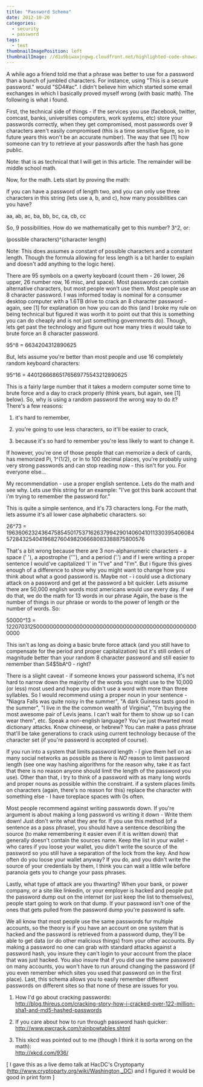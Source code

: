 ```yaml
---
title: "Password Schema"                                       
date: 2012-10-20
categories:                                         
  - security
  - password
tags:
  - test
thumbnailImagePosition: left
thumbnailImage: //d1u9biwaxjngwg.cloudfront.net/highlighted-code-showcase/peak-140.jpg
---
```


A while ago a friend told me that a phrase was better to use for a password than a bunch of jumbled characters. For instance, using "This is a secure password." would "SD4#ac". I didn't believe him which started some email exchanges in which I basically proved myself wrong (with basic math). The following is what i found.
<!--more-->

First, the technical side of things - if the services you use (facebook, twitter, comcast, banks, universities computers, work systems, etc) store your passwords correctly, when they get compromised, most passwords over 9 characters aren't easily compromised (this is a time sensitive figure, so in future years this won't be an accurate number). The way that see [1] how someone can try to retrieve at your passwords after the hash has gone public.

Note: that is as technical that I will get in this article. The remainder will be middle school math.

Now, for the math. Lets start by proving the math:

If you can have a password of length two, and you can only use three characters in this string (lets use a, b, and c), how many possibilities can you have?

aa, ab, ac, ba, bb, bc, ca, cb, cc

So, 9 possibilities. How do we mathematically get to this number? 3^2, or:

(possible characters)^(character length)

Note: This does assumes a constant of possible characters and a constant length. Though the formula allowing for less length is a bit harder to explain and doesn't add anything to the logic here).

There are 95 symbols on a qwerty keyboard (count them - 26 lower, 26 upper, 26 number row, 16 misc, and space). Most passwords can contain alternative characters, but most people won't use them. Most people use an 8 character password. I was informed today is nominal for a consumer desktop computer with a 1.6TB drive to crack an 8 character password - again, see [1] for explanation on how you can do this (and I broke my rule on being technical but figured it was worth it to point out that this is something you can do cheaply and is not just something governments do). Though, lets get past the technology and figure out how many tries it would take to brute force an 8 character password.

95^8 = 6634204312890625

But, lets assume you're better than most people and use 16 completely random keyboard characters:

95^16 = 44012666865176569775543212890625

This is a fairly large number that it takes a modern computer some time to brute force and a day to crack properly (think years, but again, see [1] below). So, why is using a random password the wrong way to do it? There's a few reasons:

1. it's hard to remember,

2. you're going to use less characters, so it'll be easier to crack,

3. because it's so hard to remember you're less likely to want to change it.

If however, you're one of those people that can memorize a deck of cards, has memorized Pi, 1^(1/2), or ln to 100 decimal places, you're probably using very strong passwords and can stop reading now - this isn't for you. For everyone else...

My recommendation - use a proper english sentence. Lets do the math and see why. Lets use this string for an example: "I've got this bank account that i'm trying to remember the password for."

This is quite a simple sentence, and it's 73 characters long. For the math, lets assume it's all lower case alphabetic characters. so:

26^73 = 1963606232436475854501753716263799429014060410113303954060845728432540419682760498206668083388875800576

That's a bit wrong because there are 3 non-alphanumeric characters - a space (' '), a apostrophe ('''), and a period ('.') and if I were writing a proper sentence I would've capitalized 'I' in "I've" and "I'm". But i figure this gives enough of a difference to show why you might want to change how you think about what a good password is. Maybe not - i could use a dictionary attack on a password and get at the password a bit quicker. Lets assume there are 50,000 english words most americans would use every day. if we do that, we do the math for 13 words in our phrase Again, the base is the number of things in our phrase or words to the power of length or the number of words. So:

50000^13 = 12207031250000000000000000000000000000000000000000000000000000

This isn't as long as doing a basic brute force attack (and you still have to compensate for the period and proper capitalization) but it's still orders of magnitude better than your random 8 character password and still easier to remember than S4$5bA^0 - right?

There is a slight caveat - if someone knows your password schema, it's not hard to narrow down the majority of the words you might use to the 10,000 (or less) most used and hope you didn't use a word with more than three syllables. So I would recommend using a proper noun in your sentence - "Niagra Falls was quite noisy in the summer", "A dark Guiness tasts good in the summer", "I live in the the common wealth of Virginia", "I'm buying the most awesome pair of Levis jeans. I can't wait for them to show up so I can wear them", etc. Speak a non-english language? You've just thwarted most dictionary attacks. Know chineese, or hebrew? You can make a pass phrase that'll be take generations to crack using current technology because of the character set (if you're password is accepted of course).

If you run into a system that limits password length - I give them hell on as many social networks as possible as there is *NO* reason to limit password length (see one way hashing algorithms for the reason why, take it as fact that there is no reason anyone should limit the length of the password you use). Other than that, i try to think of a password with as many long words and proper nouns as possible within the constraint. if a system places limits on characters (again, there's no reason for this) replace the character with something else - I have toreplace spaces with 0s often.

Most people recommend against writing passwords down. If you're argument is about making a long password vs writing it down - Write them down! Just don't write what they are for. If you use this method (of a sentence as a pass phrase), you should have a sentence describing the source (to make remembering it easier even if it is written down) that generally doesn't contain the sources name. Keep the list in your wallet - who cares if you loose your wallet, you didn't write the source of the password so you still have a separation of the lock from the key. And how often do you loose your wallet anyway? If you do, and you didn't write the source of your credentials by them, I think you can wait a little wile before paranoia gets you to change your pass phrases.

Lastly, what type of attack are you thwarting? When your bank, or power company, or a site like linkedin, or your employer is hacked and people put the password dump out on the internet (or just keep the list to themselves), people start going to work on that dump. If your password isn't one of the ones that gets pulled from the password dump you're password is safe.

We all know that most people use the same passwords fur multiple accounts, so the theory is if you have an account on one system that is hacked and the password is retrieved from a password dump, they'll be able to get data (or do other malicious things) from your other accounts. By making a password no one can grab with standard attacks against a password hash, you insure they can't login to your account from the place that was just hacked. You also insure that if you did use the same password on many accounts, you won't have to run around changing the password (if you even remember which sites you used that password on in the first place). Last, this schema allows you to easily remember different passwords on different sites so that none of these are issues for you.

1. How I'd go about cracking passwords:<br>
http://blog.thireus.com/cracking-story-how-i-cracked-over-122-million-sha1-and-md5-hashed-passwords

2. If you care about how to run through password hash quicker:<br>
http://www.pwcrack.com/rainbowtables.shtml

3. This xkcd was pointed out to me (though I think it is sorta wrong on the math): <br>
http://xkcd.com/936/

[ I gave this as a live demo talk at HacDC's Cryptoparty (http://www.cryptoparty.org/wiki/Washington,_DC) and I figured it would be good in print form ]
